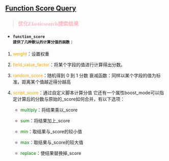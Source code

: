 ## [Function Score Query](https://blog.csdn.net/wwd0501/article/details/78652850)

> ### <font color="lightpink"  face="思源黑体">优化Elasticsearch搜索结果</font>
- #### <code>function_score 提供了几种默认的计算分值的函数：</code>

1. <font color="orange">weight</font>：设置权重

2. <font color="orange">field_value_factor</font>：将某个字段的值进行计算得出分数。

3. <font color="orange">random_score</font>：随机得到 0 到 1 分数
衰减函数：同样以某个字段的值为标准，距离某个值越近得分越高

4. <font color="orange">script_score</font>：通过自定义脚本计算分值
它还有一个属性boost_mode可以指定计算后的分数与原始的_score如何合并，有以下选项：

    - <font color="green">multiply</font>：将结果乘以_score
    
    - <font color="green">sum</font>：将结果加上_score
    - <font color="green">min</font>：取结果与_score的较小值
    - <font color="green">max</font>：取结果与_score的较大值
    - <font color="green">replace</font>：使结果替换掉_score